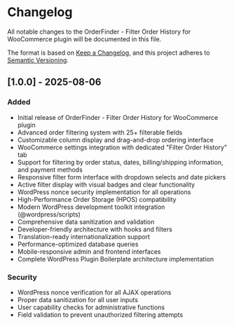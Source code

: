# Changelog

All notable changes to the OrderFinder - Filter Order History for WooCommerce plugin will be documented in this file.

The format is based on [Keep a Changelog](https://keepachangelog.com/en/1.0.0/),
and this project adheres to [Semantic Versioning](https://semver.org/spec/v2.0.0.html).

## [1.0.0] - 2025-08-06

### Added
- Initial release of OrderFinder - Filter Order History for WooCommerce plugin
- Advanced order filtering system with 25+ filterable fields
- Customizable column display and drag-and-drop ordering interface
- WooCommerce settings integration with dedicated "Filter Order History" tab
- Support for filtering by order status, dates, billing/shipping information, and payment methods
- Responsive filter form interface with dropdown selects and date pickers  
- Active filter display with visual badges and clear functionality
- WordPress nonce security implementation for all operations
- High-Performance Order Storage (HPOS) compatibility
- Modern WordPress development toolkit integration (@wordpress/scripts)
- Comprehensive data sanitization and validation
- Developer-friendly architecture with hooks and filters
- Translation-ready internationalization support
- Performance-optimized database queries
- Mobile-responsive admin and frontend interfaces
- Complete WordPress Plugin Boilerplate architecture implementation

### Security
- WordPress nonce verification for all AJAX operations
- Proper data sanitization for all user inputs
- User capability checks for administrative functions
- Field validation to prevent unauthorized filtering attempts